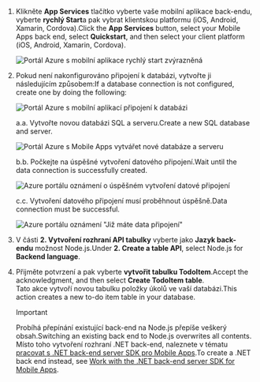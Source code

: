 
1. <span data-ttu-id="c0014-101">Klikněte **App Services** tlačítko vyberte vaše mobilní aplikace back-endu, vyberte **rychlý Start**a pak vybrat klientskou platformu (iOS, Android, Xamarin, Cordova).</span><span class="sxs-lookup"><span data-stu-id="c0014-101">Click the **App Services** button, select your Mobile Apps back end, select **Quickstart**, and then select your client platform (iOS, Android, Xamarin, Cordova).</span></span>

    ![Portál Azure s mobilní aplikace rychlý start zvýrazněná][quickstart]

2. <span data-ttu-id="c0014-103">Pokud není nakonfigurováno připojení k databázi, vytvořte ji následujícím způsobem:</span><span class="sxs-lookup"><span data-stu-id="c0014-103">If a database connection is not configured, create one by doing the following:</span></span>

    ![Portál Azure s mobilní aplikací připojení k databázi][connect]

    <span data-ttu-id="c0014-105">a.</span><span class="sxs-lookup"><span data-stu-id="c0014-105">a.</span></span> <span data-ttu-id="c0014-106">Vytvořte novou databázi SQL a serveru.</span><span class="sxs-lookup"><span data-stu-id="c0014-106">Create a new SQL database and server.</span></span>

    ![Portál Azure s Mobile Apps vytvářet nové databáze a serveru][server]

    <span data-ttu-id="c0014-108">b.</span><span class="sxs-lookup"><span data-stu-id="c0014-108">b.</span></span> <span data-ttu-id="c0014-109">Počkejte na úspěšné vytvoření datového připojení.</span><span class="sxs-lookup"><span data-stu-id="c0014-109">Wait until the data connection is successfully created.</span></span>

    ![Azure portálu oznámení o úspěšném vytvoření datové připojení][notification]

    <span data-ttu-id="c0014-111">c.</span><span class="sxs-lookup"><span data-stu-id="c0014-111">c.</span></span> <span data-ttu-id="c0014-112">Vytvoření datového připojení musí proběhnout úspěšně.</span><span class="sxs-lookup"><span data-stu-id="c0014-112">Data connection must be successful.</span></span>

    ![Azure portálu oznámení "Již máte data připojení"][already-connection]

3. <span data-ttu-id="c0014-114">V části **2. Vytvoření rozhraní API tabulky** vyberte jako **Jazyk back-endu** možnost Node.js.</span><span class="sxs-lookup"><span data-stu-id="c0014-114">Under **2. Create a table API**, select Node.js for **Backend language**.</span></span> 
 
4. <span data-ttu-id="c0014-115">Přijměte potvrzení a pak vyberte **vytvořit tabulku TodoItem**.</span><span class="sxs-lookup"><span data-stu-id="c0014-115">Accept the acknowledgment, and then select **Create TodoItem table**.</span></span>  
    <span data-ttu-id="c0014-116">Tato akce vytvoří novou tabulku položky úkolů ve vaší databázi.</span><span class="sxs-lookup"><span data-stu-id="c0014-116">This action creates a new to-do item table in your database.</span></span> 

    >[!IMPORTANT]
    > <span data-ttu-id="c0014-117">Probíhá přepínání existující back-end na Node.js přepíše veškerý obsah.</span><span class="sxs-lookup"><span data-stu-id="c0014-117">Switching an existing back end to Node.js overwrites all contents.</span></span> <span data-ttu-id="c0014-118">Místo toho vytvoření rozhraní .NET back-end, naleznete v tématu [pracovat s .NET back-end server SDK pro Mobile Apps][instructions].</span><span class="sxs-lookup"><span data-stu-id="c0014-118">To create a .NET back end instead, see [Work with the .NET back-end server SDK for Mobile Apps][instructions].</span></span>

<!-- Images. -->
[quickstart]: ./media/app-service-mobile-configure-new-backend/quickstart.png
[connect]: ./media/app-service-mobile-configure-new-backend/connect-to-bd.png
[notification]: ./media/app-service-mobile-configure-new-backend/notification-data-connection-create.png
[server]: ./media/app-service-mobile-configure-new-backend/create-new-server.png
[already-connection]: ./media/app-service-mobile-configure-new-backend/already-connection.png

<!-- URLs -->
[instructions]: ../articles/app-service-mobile/app-service-mobile-dotnet-backend-how-to-use-server-sdk.md#create-app
